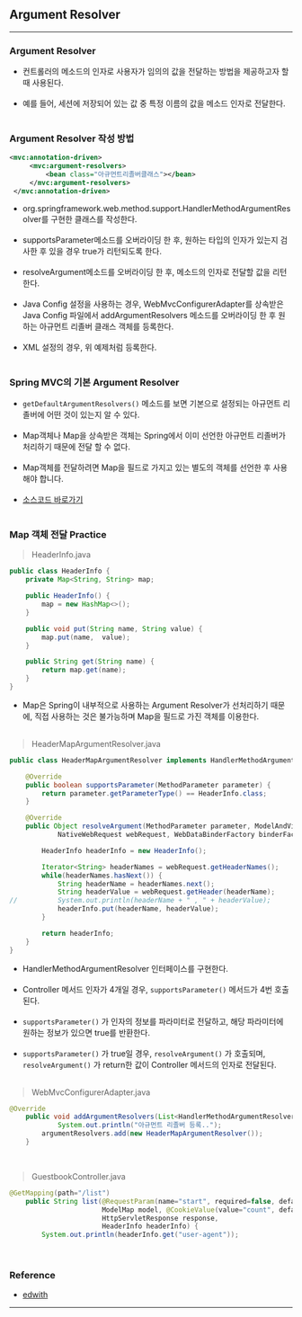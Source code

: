 Argument Resolver
-----------------

---

### Argument Resolver<br>

-	컨트롤러의 메소드의 인자로 사용자가 임의의 값을 전달하는 방법을 제공하고자 할 때 사용된다.<br><br>
-	예를 들어, 세션에 저장되어 있는 값 중 특정 이름의 값을 메소드 인자로 전달한다.<br><br>

### Argument Resolver 작성 방법<br>

```xml
<mvc:annotation-driven>
     <mvc:argument-resolvers>
         <bean class="아규먼트리졸버클래스"></bean>      
     </mvc:argument-resolvers>
 </mvc:annotation-driven>
```

-	org.springframework.web.method.support.HandlerMethodArgumentResolver를 구현한 클래스를 작성한다.<br><br>
-	supportsParameter메소드를 오버라이딩 한 후, 원하는 타입의 인자가 있는지 검사한 후 있을 경우 true가 리턴되도록 한다.<br><br>
-	resolveArgument메소드를 오버라이딩 한 후, 메소드의 인자로 전달할 값을 리턴한다.<br><br>
-	Java Config 설정을 사용하는 경우, WebMvcConfigurerAdapter를 상속받은 Java Config 파일에서 addArgumentResolvers 메소드를 오버라이딩 한 후 원하는 아규먼트 리졸버 클래스 객체를 등록한다.<br><br>
-	XML 설정의 경우, 위 예제처럼 등록한다.<br><br>

### Spring MVC의 기본 Argument Resolver<br>

-	`getDefaultArgumentResolvers()` 메소드를 보면 기본으로 설정되는 아규먼트 리졸버에 어떤 것이 있는지 알 수 있다.<br><br>
-	Map객체나 Map을 상속받은 객체는 Spring에서 이미 선언한 아규먼트 리졸버가 처리하기 때문에 전달 할 수 없다.<br><br>
-	Map객체를 전달하려면 Map을 필드로 가지고 있는 별도의 객체를 선언한 후 사용해야 합니다.<br><br>
-	[소스코드 바로가기](https://github.com/spring-projects/spring-framework/blob/v5.0.0.RELEASE/spring-webmvc/src/main/java/org/springframework/web/servlet/mvc/method/annotation/RequestMappingHandlerAdapter.java)<br><br>

### Map 객체 전달 Practice<br>

> HeaderInfo.java<br>

```Java
public class HeaderInfo {
    private Map<String, String> map;

    public HeaderInfo() {
        map = new HashMap<>();
    }

    public void put(String name, String value) {
        map.put(name,  value);
    }

    public String get(String name) {
        return map.get(name);
    }
}
```

-	Map은 Spring이 내부적으로 사용하는 Argument Resolver가 선처리하기 때문에, 직접 사용하는 것은 불가능하며 Map을 필드로 가진 객체를 이용한다.<br><br>

> HeaderMapArgumentResolver.java<br>

```Java
public class HeaderMapArgumentResolver implements HandlerMethodArgumentResolver {

    @Override
    public boolean supportsParameter(MethodParameter parameter) {
        return parameter.getParameterType() == HeaderInfo.class;
    }

    @Override
    public Object resolveArgument(MethodParameter parameter, ModelAndViewContainer mavContainer,
            NativeWebRequest webRequest, WebDataBinderFactory binderFactory) throws Exception {

        HeaderInfo headerInfo = new HeaderInfo();

        Iterator<String> headerNames = webRequest.getHeaderNames();
        while(headerNames.hasNext()) {
            String headerName = headerNames.next();
            String headerValue = webRequest.getHeader(headerName);
//          System.out.println(headerName + " , " + headerValue);
            headerInfo.put(headerName, headerValue);
        }

        return headerInfo;
    }
}
```

-	HandlerMethodArgumentResolver 인터페이스를 구현한다.<br><br>
-	Controller 메서드 인자가 4개일 경우, `supportsParameter()` 메서드가 4번 호출된다.<br><br>
-	`supportsParameter()` 가 인자의 정보를 파라미터로 전달하고, 해당 파라미터에 원하는 정보가 있으면 true를 반환한다.<br><br>
-	`supportsParameter()` 가 true일 경우, `resolveArgument()` 가 호출되며, `resolveArgument()` 가 return한 값이 Controller 메서드의 인자로 전달된다.<br><br>

> WebMvcConfigurerAdapter.java<br>

```Java
@Override
	public void addArgumentResolvers(List<HandlerMethodArgumentResolver> argumentResolvers) {
    		System.out.println("아규먼트 리졸버 등록..");
		argumentResolvers.add(new HeaderMapArgumentResolver());
	}
```

<br>

> GuestbookController.java<br>

```java
@GetMapping(path="/list")
    public String list(@RequestParam(name="start", required=false, defaultValue="0") int start,
                       ModelMap model, @CookieValue(value="count", defaultValue="1", required=true) String value,
                       HttpServletResponse response,
                       HeaderInfo headerInfo) {
        System.out.println(headerInfo.get("user-agent"));       
```

<br>

### Reference<br>

-	[edwith](https://www.edwith.org/boostcourse-web/lecture/16806/)

---
